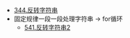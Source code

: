 * [344.反转字符串](https://github.com/Yiming-Zuo/Diary-2021/blob/main/leetcode/344.反转字符串.cpp)
* 固定规律一段一段处理字符串 -> for循环
    * [541.反转字符串2](https://github.com/Yiming-Zuo/Diary-2021/blob/main/leetcode/541.反转字符串2.cpp)